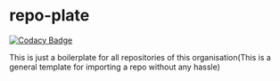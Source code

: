 # repo-plate
[![Codacy Badge](https://app.codacy.com/project/badge/Grade/4c4a12e8b39844568fe87d1c7138538f)](https://www.codacy.com/gh/alphaX86/repo-plate/dashboard?utm_source=github.com&amp;utm_medium=referral&amp;utm_content=alphaX86/repo-plate&amp;utm_campaign=Badge_Grade)

This is just a boilerplate for all repositories of this organisation(This is a general template for importing a repo without any hassle)

